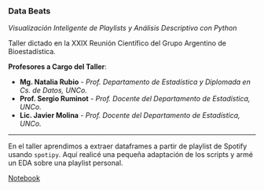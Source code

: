 ### Data Beats
*Visualización Inteligente de Playlists y Análisis Descriptivo con Python*

Taller dictado en la XXIX Reunión Científico del Grupo Argentino de Bioestadística.

**Profesores a Cargo del Taller**:
- **Mg. Natalia Rubio** - *Prof. Departamento de Estadística y Diplomada en Cs. de Datos, UNCo.*
- **Prof. Sergio Ruminot** - *Prof. Docente del Departamento de Estadística, UNCo.*
- **Lic. Javier Molina** - *Prof. Docente del Departamento de Estadística, UNCo.*

---

En el taller aprendimos a extraer dataframes a partir de playlist de Spotify usando ```spotipy```. Aquí realicé una pequeña adaptación de los scripts y armé un EDA sobre una playlist personal.

[Notebook](data_beats.ipynb)
